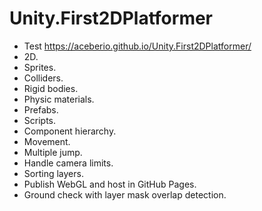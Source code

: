 # Unity.First2DPlatformer
- Test https://aceberio.github.io/Unity.First2DPlatformer/
- 2D.
- Sprites.
- Colliders.
- Rigid bodies.
- Physic materials.
- Prefabs.
- Scripts.
- Component hierarchy.
- Movement.
- Multiple jump.
- Handle camera limits.
- Sorting layers.
- Publish WebGL and host in GitHub Pages.
- Ground check with layer mask overlap detection.